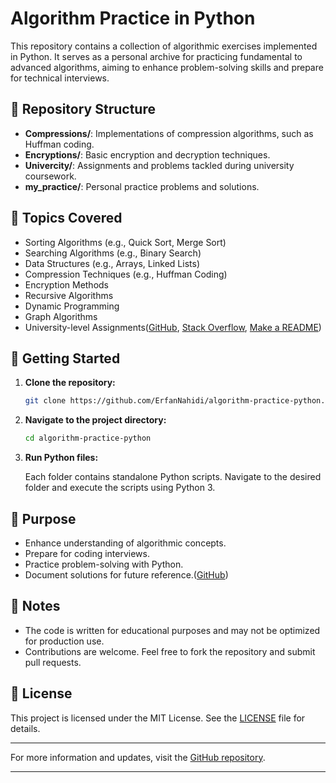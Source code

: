 # Algorithm Practice in Python

This repository contains a collection of algorithmic exercises implemented in Python. It serves as a personal archive for practicing fundamental to advanced algorithms, aiming to enhance problem-solving skills and prepare for technical interviews.

## 📁 Repository Structure

* **Compressions/**: Implementations of compression algorithms, such as Huffman coding.
* **Encryptions/**: Basic encryption and decryption techniques.
* **Univercity/**: Assignments and problems tackled during university coursework.
* **my\_practice/**: Personal practice problems and solutions.

## 🧠 Topics Covered

* Sorting Algorithms (e.g., Quick Sort, Merge Sort)
* Searching Algorithms (e.g., Binary Search)
* Data Structures (e.g., Arrays, Linked Lists)
* Compression Techniques (e.g., Huffman Coding)
* Encryption Methods
* Recursive Algorithms
* Dynamic Programming
* Graph Algorithms
* University-level Assignments([GitHub][1], [Stack Overflow][2], [Make a README][3])

## 🚀 Getting Started

1. **Clone the repository:**

   ```bash
   git clone https://github.com/ErfanNahidi/algorithm-practice-python.git
   ```



2. **Navigate to the project directory:**

   ```bash
   cd algorithm-practice-python
   ```



3. **Run Python files:**

   Each folder contains standalone Python scripts. Navigate to the desired folder and execute the scripts using Python 3.

## 🎯 Purpose

* Enhance understanding of algorithmic concepts.
* Prepare for coding interviews.
* Practice problem-solving with Python.
* Document solutions for future reference.([GitHub][1])

## 📌 Notes

* The code is written for educational purposes and may not be optimized for production use.
* Contributions are welcome. Feel free to fork the repository and submit pull requests.

## 📄 License

This project is licensed under the MIT License. See the [LICENSE](LICENSE) file for details.

---

For more information and updates, visit the [GitHub repository](https://github.com/ErfanNahidi/algorithm-practice-python).

---

[1]: https://github.com/shushrutsharma/Data-Structures-and-Algorithms-Python?utm_source=chatgpt.com "shushrutsharma/Data-Structures-and-Algorithms-Python - GitHub"
[2]: https://stackoverflow.com/questions/36237477/python-docstrings-to-github-readme-md?utm_source=chatgpt.com "Python docstrings to GitHub README.md - Stack Overflow"
[3]: https://www.makeareadme.com/?utm_source=chatgpt.com "Make a README"
